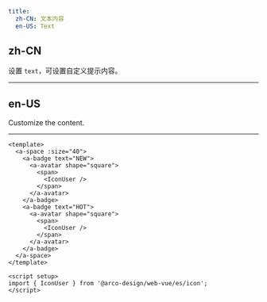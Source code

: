 ```yaml
title:
  zh-CN: 文本内容
  en-US: Text
```

## zh-CN

设置 `text`，可设置自定义提示内容。

---

## en-US

Customize the content.

---

```vue
<template>
  <a-space :size="40">
    <a-badge text="NEW">
      <a-avatar shape="square">
        <span>
          <IconUser />
        </span>
      </a-avatar>
    </a-badge>
    <a-badge text="HOT">
      <a-avatar shape="square">
        <span>
          <IconUser />
        </span>
      </a-avatar>
    </a-badge>
  </a-space>
</template>

<script setup>
import { IconUser } from '@arco-design/web-vue/es/icon';
</script>
```

